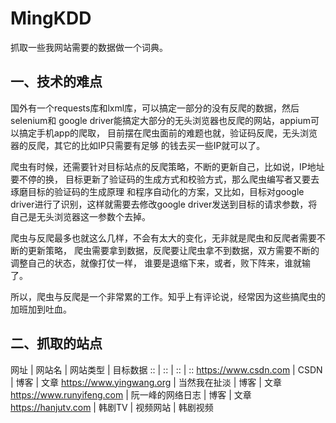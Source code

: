 # MingKDD

抓取一些我网站需要的数据做一个词典。

## 一、技术的难点

国外有一个requests库和lxml库，可以搞定一部分的没有反爬的数据，然后selenium和
google driver能搞定大部分的无头浏览器也反爬的网站，appium可以搞定手机app的爬取，
目前摆在爬虫面前的难题也就，验证码反爬，无头浏览器的反爬，其它的比如IP只需要有足够
的钱去买一些IP就可以了。

爬虫有时候，还需要针对目标站点的反爬策略，不断的更新自己，比如说，IP地址要不停的换，
目标更新了验证码的生成方式和校验方式，那么爬虫编写者又要去琢磨目标的验证码的生成原理
和程序自动化的方案，又比如，目标对google driver进行了识别，这样就需要去修改google
driver发送到目标的请求参数，将自己是无头浏览器这一参数个去掉。

爬虫与反爬最多也就这么几样，不会有太大的变化，无非就是爬虫和反爬者需要不断的更新策略，
爬虫需要拿到数据，反爬要让爬虫拿不到数据，双方需要不断的调整自己的状态，就像打仗一样，
谁要是退缩下来，或者，败下阵来，谁就输了。

所以，爬虫与反爬是一个非常累的工作。知乎上有评论说，经常因为这些搞爬虫的加班加到吐血。

## 二、抓取的站点

网址 | 网站名 | 网站类型 | 目标数据
:: | :: | :: | :: 
https://www.csdn.com | CSDN | 博客 | 文章
https://www.yingwang.org | 当然我在扯淡 | 博客 | 文章
https://www.runyifeng.com | 阮一峰的网络日志 | 博客 | 文章
https://hanjutv.com | 韩剧TV | 视频网站 | 韩剧视频